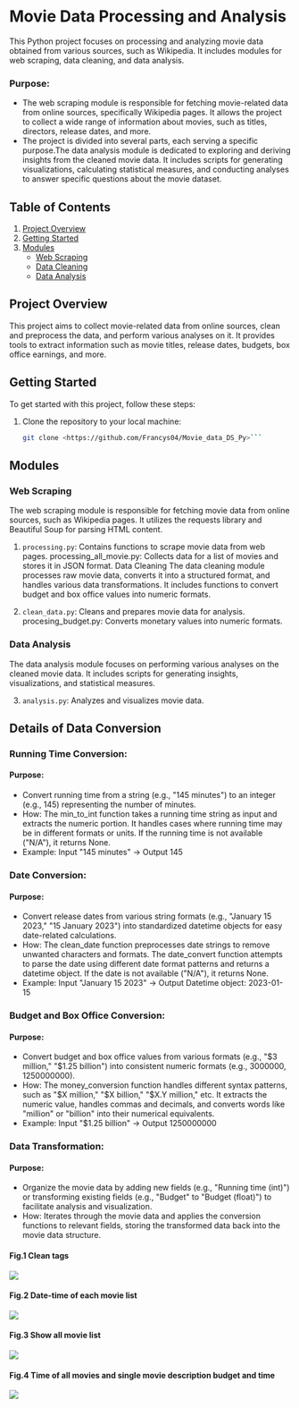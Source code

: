 # Movie Data Processing and Analysis

This Python project focuses on processing and analyzing movie data obtained from various sources, such as Wikipedia. It includes modules for web scraping, data cleaning, and data analysis.
### Purpose:
- The web scraping module is responsible for fetching movie-related data from online sources, specifically Wikipedia pages. It allows the project to collect a wide range of information about movies, such as titles, directors, release dates, and more.
- The project is divided into several parts, each serving a specific purpose.The data analysis module is dedicated to exploring and deriving insights from the cleaned movie data. It includes scripts for generating visualizations, calculating statistical measures, and conducting analyses to answer specific questions about the movie dataset.

## Table of Contents

1. [Project Overview](#project-overview)
2. [Getting Started](#getting-started)
3. [Modules](#modules)
    - [Web Scraping](#web-scraping)
    - [Data Cleaning](#data-cleaning)
    - [Data Analysis](#data-analysis)

## Project Overview

This project aims to collect movie-related data from online sources, clean and preprocess the data, and perform various analyses on it. It provides tools to extract information such as movie titles, release dates, budgets, box office earnings, and more.

## Getting Started

To get started with this project, follow these steps:

1. Clone the repository to your local machine:

   ```bash
   git clone <https://github.com/Francys04/Movie_data_DS_Py>```


## Modules
### Web Scraping
The web scraping module is responsible for fetching movie data from online sources, such as Wikipedia pages. It utilizes the requests library and Beautiful Soup for parsing HTML content.

1. `processing.py`: Contains functions to scrape movie data from web pages.
processing_all_movie.py: Collects data for a list of movies and stores it in JSON format.
Data Cleaning
The data cleaning module processes raw movie data, converts it into a structured format, and handles various data transformations. It includes functions to convert budget and box office values into numeric formats.

2. `clean_data.py`: Cleans and prepares movie data for analysis.
procesing_budget.py: Converts monetary values into numeric formats.
### Data Analysis
The data analysis module focuses on performing various analyses on the cleaned movie data. It includes scripts for generating insights, visualizations, and statistical measures.

3. `analysis.py`: Analyzes and visualizes movie data.

## Details of Data Conversion
### Running Time Conversion:

#### Purpose: 
- Convert running time from a string (e.g., "145 minutes") to an integer (e.g., 145) representing the number of minutes.
- How: The min_to_int function takes a running time string as input and extracts the numeric portion. It handles cases where running time may be in different formats or units. If the running time is not available ("N/A"), it returns None.
- Example: Input "145 minutes" -> Output 145
### Date Conversion:

#### Purpose: 
- Convert release dates from various string formats (e.g., "January 15 2023," "15 January 2023") into standardized datetime objects for easy date-related calculations.
- How: The clean_date function preprocesses date strings to remove unwanted characters and formats. The date_convert function attempts to parse the date using different date format patterns and returns a datetime object. If the date is not available ("N/A"), it returns None.
- Example: Input "January 15 2023" -> Output Datetime object: 2023-01-15
### Budget and Box Office Conversion:

#### Purpose: 
- Convert budget and box office values from various formats (e.g., "$3 million," "$1.25 billion") into consistent numeric formats (e.g., 3000000, 1250000000).
- How: The money_conversion function handles different syntax patterns, such as "$X million," "$X billion," "$X.Y million," etc. It extracts the numeric value, handles commas and decimals, and converts words like "million" or "billion" into their numerical equivalents.
- Example: Input "$1.25 billion" -> Output 1250000000
### Data Transformation:

#### Purpose: 
- Organize the movie data by adding new fields (e.g., "Running time (int)") or transforming existing fields (e.g., "Budget" to "Budget (float)") to facilitate analysis and visualization.
- How: Iterates through the movie data and applies the conversion functions to relevant fields, storing the transformed data back into the movie data structure.

#### Fig.1 Clean tags
<img src="figures/clean tags.JPG">

#### Fig.2 Date-time of each movie list
<img src="figures/date-time of each movie list.JPG">

#### Fig.3 Show all movie list
<img src="figures/print all movies.JPG">

#### Fig.4 Time of all movies and single movie description budget and time
<img src="figures/time and single film show.JPG">